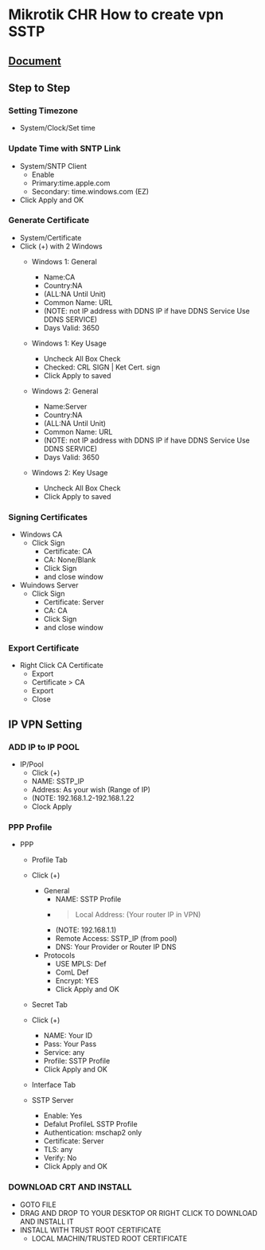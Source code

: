 # Mikrotik CHR How to create vpn SSTP
## [Document](https://mum.mikrotik.com/presentations/ME16/presentation_3821_1476714592.pdf)
## Step to Step
### Setting Timezone
- System/Clock/Set time

### Update Time with SNTP Link
- System/SNTP Client 
  - Enable 
  - Primary:time.apple.com 
  - Secondary: time.windows.com (EZ)
- Click Apply and OK

### Generate Certificate 
- System/Certificate 
- Click (+) with 2 Windows
  - Windows 1: General
    - Name:CA
    - Country:NA
    - (ALL:NA Until Unit)
    - Common Name: URL 
    - (NOTE: not IP address with DDNS IP if have DDNS Service Use DDNS SERVICE)
    - Days Valid: 3650
  - Windows 1: Key Usage
    - Uncheck All Box Check
    - Checked: CRL SIGN | Ket Cert. sign
    - Click Apply to saved

  - Windows 2: General
    - Name:Server
    - Country:NA
    - (ALL:NA Until Unit)
    - Common Name: URL 
    - (NOTE: not IP address with DDNS IP if have DDNS Service Use DDNS SERVICE)
    - Days Valid: 3650
  - Windows 2: Key Usage
    - Uncheck All Box Check
    - Click Apply to saved

### Signing Certificates
- Windows CA
  - Click Sign 
    - Certificate: CA
    - CA: None/Blank
    - Click Sign
    - and close window
- Wuindows Server
  - Click Sign 
    - Certificate: Server
    - CA: CA
    - Click Sign
    - and close window

### Export Certificate
- Right Click CA Certificate
  - Export
  - Certificate > CA
  - Export
  - Close

## IP VPN Setting
### ADD IP to IP POOL
- IP/Pool
  - Click (+)
  - NAME: SSTP_IP
  - Address: As your wish (Range of IP) 
  - (NOTE: 192.168.1.2-192.168.1.22
  - Clock Apply

### PPP Profile
- PPP
  - Profile Tab
  - Click (+)
    - General
      - NAME: SSTP Profile
      - > Local Address: (Your router IP in VPN)
      - (NOTE: 192.168.1.1)
      - Remote Access: SSTP_IP (from pool)
      - DNS: Your Provider or Router IP DNS
    - Protocols
      - USE MPLS: Def
      - ComL Def
      - Encrypt: YES
      - Click Apply and OK

  - Secret Tab
  - Click (+)
    - NAME: Your ID
    - Pass: Your Pass
    - Service: any
    - Profile: SSTP Profile
    - Click Apply and OK

  - Interface Tab
  - SSTP Server
    - Enable: Yes
    - Defalut ProfileL SSTP Profile
    - Authentication: mschap2 only
    - Certificate: Server
    - TLS: any
    - Verify: No 
    - Click Apply and OK

### DOWNLOAD CRT AND INSTALL
- GOTO FILE
- DRAG AND DROP TO YOUR DESKTOP OR RIGHT CLICK TO DOWNLOAD AND INSTALL IT
- INSTALL WITH TRUST ROOT CERTIFICATE 
  - LOCAL MACHIN/TRUSTED ROOT CERTIFICATE  


